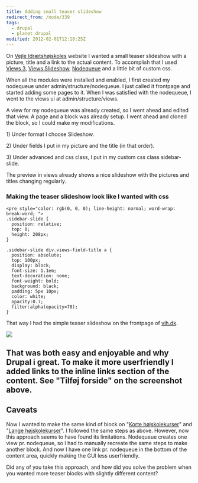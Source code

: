 ```yaml
---
title: Adding small teaser slideshow
redirect_from: /node/339
tags:
  - drupal
  - planet drupal
modified: 2012-02-01T12:18:25Z
---
```


On [Vejle Idrætshøjskoles](http://vih.dk) website I wanted a small teaser slideshow with a picture, title and a link to the actual content. To accomplish that I used [Views 3](http://drupal.org/project/views), [Views Slideshow](http://drupal.org/project/views_slideshow), [Nodequeue](http://drupal.org/project/nodequeue) and a little bit of custom css.

When all the modules were installed and enabled, I first created my nodequeue under admin/structure/nodequeue. I just called it frontpage and started adding some pages to it. When I was satisfied with the nodequeue, I went to the views ui at admin/structure/views.

A view for my nodequeue was already created, so I went ahead and edited that view. A page and a block was already setup. I went ahead and cloned the block, so I could make my modifications.

1\) Under format I choose Slideshow.

2\) Under fields I put in my picture and the title (in that order).

3\) Under advanced and css class, I put in my custom css class sidebar-slide.

The preview in views already shows a nice slideshow with the pictures and titles changing regularly.

### Making the teaser slideshow look like I wanted with css

```
<pre style="color: rgb(0, 0, 0); line-height: normal; word-wrap: break-word; ">
.sidebar-slide {
  position: relative;
  top: 0;
  height: 208px;
}

.sidebar-slide div.views-field-title a {
  position: absolute;
  top: 100px;
  display: block;
  font-size: 1.1em;
  text-decoration: none;
  font-weight: bold;
  background: black;
  padding: 5px 10px;
  color: white;
  opacity:0.7;
  filter:alpha(opacity=70);  
}
```
That way I had the simple teaser slideshow on the frontpage of [vih.dk](http://vih.dk).

![](https://larsolesen.dk/sites/larsolesen.dk/files/skaermbillede_2012-02-01_kl._08.54.03.png)

That was both easy and enjoyable and why Drupal i great. To make it more userfriendly I added links to the inline links section of the content. See "Tilføj forside" on the screenshot above.
---------------------------------------------------------------------------------------------------------------------------------------------------------------------------------------------

Caveats
-------

Now I wanted to make the same kind of block on "[Korte højskolekurser](http://vih.dk/kortekurser)" and "[Lange højskolekurser](http://vih.dk/langekurser)". I followed the same steps as above. However, now this approach seems to have found its limitations. Nodequeue creates one view pr. nodequeue, so I had to manually recreate the same steps to make another block. And now I have one link pr. nodequeue in the bottom of the content area, quickly making the GUI less userfriendly.

Did any of you take this approach, and how did you solve the problem when you wanted more teaser blocks with slightly different content?
